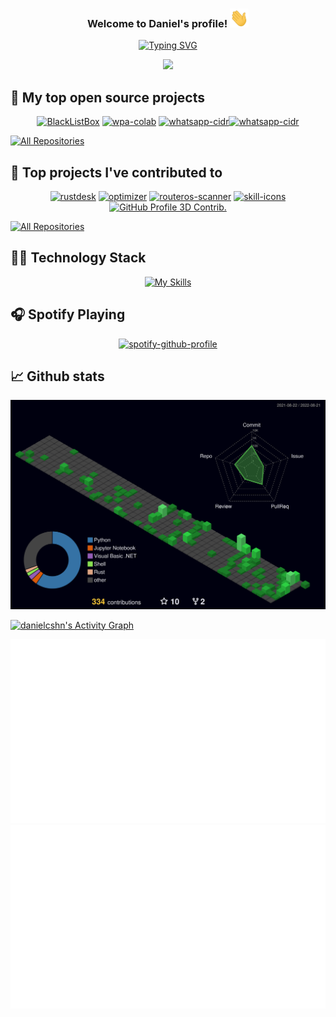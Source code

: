 
<h3 align="center">
  Welcome to Daniel's profile!
  <img src="https://raw.githubusercontent.com/danielcshn/danielcshn/master/icons/wave.gif" width="30" height="30">
</h3>


<div align="center">

<!--- https://readme-typing-svg.herokuapp.com --->
[![Typing SVG](https://readme-typing-svg.herokuapp.com?font=Work+Sans&size=24&duration=2500&color=007bff&center=true&vCenter=true&width=500&lines=Software+Engineer;Networking+Expert;Cybersecurity+Consultant)](https://git.io/typing-svg)
 
![](https://komarev.com/ghpvc/?username=danielcshn&color=007bff&label=Profile+Views&style=for-the-badge)
 
</div>

## 📘 My top open source projects

<!-- Repo info cards - https://github.com/anuraghazra/github-readme-stats -->
<!-- Small repo cards (fork) - https://github.com/DenverCoder1/github-readme-stats -->
<p align="center">
  <a href="https://github.com/HybridNetworks/BlackListBox"><img width="272" height="135" src="https://denvercoder1-github-readme-stats.vercel.app/api/pin/?username=HybridNetworks&repo=BlackListBox&theme=react&bg_color=00000f&title_color=007bff&icon_color=F8D866&hide_border=true&show_icons=false" alt="BlackListBox"></a> <a href="https://github.com/danielcshn/wpa-colab"><img width="272" height="135" src="https://denvercoder1-github-readme-stats.vercel.app/api/pin/?username=danielcshn&repo=wpa-colab&hide_border=true&bg_color=00000f&title_color=007bff&icon_color=F8D866&theme=react&show_icons=false" alt="wpa-colab"></a> <a href="https://github.com/HybridNetworks/whatsapp-cidr"><img width="272" height="135" src="https://denvercoder1-github-readme-stats.vercel.app/api/pin/?username=danielcshn&repo=whatsapp-cidr&hide_border=true&bg_color=00000f&title_color=007bff&icon_color=F8D866&theme=react&show_icons=false" alt="whatsapp-cidr"></a><a href="https://github.com/danielcshn/dude-install.sh"><img width="272" height="135" src="https://denvercoder1-github-readme-stats.vercel.app/api/pin/?username=danielcshn&repo=dude-install.sh&hide_border=true&bg_color=00000f&title_color=007bff&icon_color=F8D866&theme=react&show_icons=false" alt="whatsapp-cidr"></a>

<p align="left">
  <a href="https://github.com/danielcshn?tab=repositories&sort=stargazers"><img alt="All Repositories" title="All Repositories" src="https://custom-icon-badges.herokuapp.com/badge/-All%20Repos-2962FF?style=for-the-badge&logoColor=white&logo=repo"/></a>
</p>

## 📕 Top projects I've contributed to

<!-- Repo info cards - https://github.com/anuraghazra/github-readme-stats -->
<!-- Small repo cards (fork) - https://github.com/DenverCoder1/github-readme-stats -->
<p align="center">
 <a href="https://github.com/rustdesk/rustdesk"><img width="272" height="135" src="https://denvercoder1-github-readme-stats.vercel.app/api/pin/?username=rustdesk&repo=rustdesk&theme=react&bg_color=00000f&title_color=007bff&icon_color=F8D866&hide_border=true&show_icons=false" alt="rustdesk"></a> <a href="https://github.com/hellzerg/optimizer"><img width="272" height="135" src="https://denvercoder1-github-readme-stats.vercel.app/api/pin/?username=hellzerg&repo=optimizer&theme=react&bg_color=00000f&title_color=007bff&icon_color=F8D866&hide_border=true&show_icons=false" alt="optimizer"></a> <a href="https://github.com/microsoft/routeros-scanner"><img width="272" height="135" src="https://denvercoder1-github-readme-stats.vercel.app/api/pin/?username=microsoft&repo=routeros-scanner&theme=react&bg_color=00000f&title_color=007bff&icon_color=F8D866&hide_border=true&show_icons=false" alt="routeros-scanner"></a> <a href="https://github.com/tandpfun/skill-icons"><img width="272" height="135" src="https://denvercoder1-github-readme-stats.vercel.app/api/pin/?username=tandpfun&repo=skill-icons&theme=react&bg_color=00000f&title_color=007bff&icon_color=F8D866&hide_border=true&show_icons=false" alt="skill-icons"></a> <a href="https://github.com/yoshi389111/github-profile-3d-contrib"><img width="272" height="135" src="https://denvercoder1-github-readme-stats.vercel.app/api/pin/?username=yoshi389111&repo=github-profile-3d-contrib&theme=react&bg_color=00000f&title_color=007bff&icon_color=F8D866&hide_border=true&show_icons=false" alt="GitHub Profile 3D Contrib."></a>
</p>

<p align="left">
  <a href="https://github.com/danielcshn?tab=repositories&q=&type=fork&language=&sort=stargazers"><img alt="All Repositories" title="All Repositories" src="https://custom-icon-badges.herokuapp.com/badge/-All%20Forks-2962FF?style=for-the-badge&logoColor=white&logo=fork"/></a>
</p>



## 👨‍💻 Technology Stack

<!-- https://github.com/tandpfun/skill-icons -->
<div align="center">

[![My Skills](https://skillicons.dev/icons?i=visualstudio,dotnet,java,py,firebase,html,css,js,jquery,php,bootstrap,mysql,androidstudio,swift,unity,git,perl,bash,arduino,raspberrypi&theme=light&perline=10)](https://skillicons.dev)

</div>
  
<!-- <div align="left">
<a href="https://www.google.com/search?q=Visual+Basic+.NET"><img width="34px" height="34px" alt="Visual Basic .NET" src="https://cdn.jsdelivr.net/gh/devicons/devicon/icons/visualstudio/visualstudio-plain.svg" /></a>
<a href="https://www.google.com/search?q=Android+Studio"><img width="34px" height="34px" alt="Android Studio" src="https://developer.android.com/studio/images/studio-icon-preview.svg" /></a>
<a href="https://www.google.com/search?q=Swift+Mac"><img width="34px" height="34px" alt="Swift" src="https://cdn.jsdelivr.net/gh/devicons/devicon/icons/swift/swift-original.svg" /></a>
<a href="https://www.google.com/search?q=Firebase"><img width="34px" height="34px" alt="Firebase" src="https://cdn.jsdelivr.net/gh/devicons/devicon/icons/firebase/firebase-plain.svg" /></a>
<a href="https://www.google.com/search?q=Git"><img width="34px" height="34px" alt="Git" src="https://cdn.jsdelivr.net/gh/devicons/devicon/icons/git/git-original.svg" /></a>
<a href="https://www.google.com/search?q=Terminal+Linux"><img width="34px" height="34px" alt="Terminal" src="https://raw.githubusercontent.com/github/explore/80688e429a7d4ef2fca1e82350fe8e3517d3494d/topics/terminal/terminal.png" /></a>
<a href="https://www.google.com/search?q=Java"><img width="34px" height="34px" alt="Java" src="https://cdn.jsdelivr.net/gh/devicons/devicon/icons/java/java-original.svg" /></a>
<a href="https://www.google.com/search?q=HTML5"><img width="34px" height="34px" alt="HTML5" src="https://cdn.jsdelivr.net/gh/devicons/devicon/icons/html5/html5-original.svg" /></a>
<a href="https://www.google.com/search?q=CCS3"><img width="34px" height="34px" alt="CSS3" src="https://cdn.jsdelivr.net/gh/devicons/devicon/icons/css3/css3-original.svg" /></a>
<a href="https://www.google.com/search?q=JavaScript"><img width="34px" height="34px" alt="Javascript" src="https://cdn.jsdelivr.net/gh/devicons/devicon/icons/javascript/javascript-original.svg" /></a>
<a href="https://www.google.com/search?q=PHP"><img width="34px" height="34px" alt="PHP" src="https://cdn.jsdelivr.net/gh/devicons/devicon/icons/php/php-plain.svg" /></a>
<a href="https://www.google.com/search?q=Bootstrap"><img width="34px" height="34px" alt="Bootstrap" src="https://cdn.jsdelivr.net/gh/devicons/devicon/icons/bootstrap/bootstrap-plain.svg" /></a>
<a href="https://www.google.com/search?q=My+SQL"><img width="34px" height="34px" alt="MySQL" src="https://cdn.jsdelivr.net/gh/devicons/devicon/icons/mysql/mysql-original.svg" /></a>
<a href="https://www.google.com/search?q=Arduino"><img width="34px" height="34px" alt="Arduino" src="https://cdn.jsdelivr.net/gh/devicons/devicon/icons/arduino/arduino-original.svg" /></a>
<a href="https://www.google.com/search?q=Raspberry-Pi"><img width="34px" height="34px" alt="Raspberry Pi" src="https://cdn.jsdelivr.net/gh/devicons/devicon/icons/raspberrypi/raspberrypi-original.svg" /></a>
<a href="https://www.google.com/search?q=Perl"><img width="34px" height="34px" alt="Perl" src="https://cdn.jsdelivr.net/gh/devicons/devicon/icons/perl/perl-original.svg" /></a>
<a href="https://www.google.com/search?q=Bash"><img width="34px" height="34px" alt="Bash" src="https://cdn.jsdelivr.net/gh/devicons/devicon/icons/bash/bash-original.svg" /></a>
<a href="https://www.google.com/search?q=Python"><img width="34px" height="34px" alt="Python" src="https://cdn.jsdelivr.net/gh/devicons/devicon/icons/python/python-original.svg" /></a>
</div> -->
 


## 🎧 Spotify Playing

<div align="center">

<!-- https://github.com/kittinan/spotify-github-profile -->
[![spotify-github-profile](https://spotify-github-profile.vercel.app/api/view?uid=kript4&cover_image=true&theme=novatorem&bar_color_cover=true)](https://spotify-github-profile.vercel.app/api/view?uid=kript4&redirect=true)

</div>
  
## 📈 Github stats

<!-- https://github.com/marketplace/actions/github-profile-3d-contrib -->
<a href="https://github.com/yoshi389111/github-profile-3d-contrib"><img alt="danielcshn's GitHub Profile 3D Contrib" src="https://raw.githubusercontent.com/danielcshn/danielcshn/master/profile-3d-contrib/profile-night-green.svg" /></a>
  
<!-- https://github.com/ashutosh00710/github-readme-activity-graph -->
<a href="https://github.com/ashutosh00710/github-readme-activity-graph"><img alt="danielcshn's Activity Graph" src="https://denvercoder1-activity-graph.herokuapp.com/graph/?username=danielcshn&bg_color=00000f&color=007bff&line=008f4c&point=FFFFFF&hide_border=true" /></a>

<!-- https://github.com/jstrieb/github-stats -->
<div align="center">
  
![](https://github.com/danielcshn/github-stats/blob/master/generated/overview.svg#gh-dark-mode-only)
![](https://github.com/danielcshn/github-stats/blob/master/generated/languages.svg#gh-dark-mode-only)

</div>
